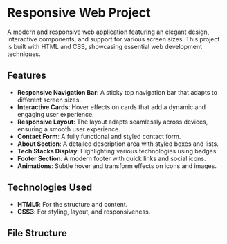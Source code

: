 # Responsive Web Project

A modern and responsive web application featuring an elegant design, interactive components, and support for various screen sizes. This project is built with HTML and CSS, showcasing essential web development techniques.

## Features

- **Responsive Navigation Bar**: A sticky top navigation bar that adapts to different screen sizes.
- **Interactive Cards**: Hover effects on cards that add a dynamic and engaging user experience.
- **Responsive Layout**: The layout adapts seamlessly across devices, ensuring a smooth user experience.
- **Contact Form**: A fully functional and styled contact form.
- **About Section**: A detailed description area with styled boxes and lists.
- **Tech Stacks Display**: Highlighting various technologies using badges.
- **Footer Section**: A modern footer with quick links and social icons.
- **Animations**: Subtle hover and transform effects on icons and images.

## Technologies Used

- **HTML5**: For the structure and content.
- **CSS3**: For styling, layout, and responsiveness.

## File Structure

